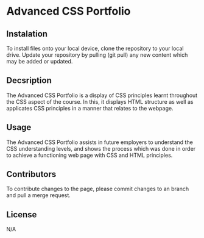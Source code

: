 # Advanced CSS Portfolio

## Instalation

To install files onto your local device, clone the repository to your local drive. Update your repository by pulling (git pull) any new content which may be added or updated.

## Decsription

The Advanced CSS Portfolio is a display of CSS principles learnt throughout the CSS aspect of the course. In this, it displays HTML structure as well as applicates CSS principles in a manner that relates to the webpage.

## Usage

The Advanced CSS Portfolio assists in future employers to understand the CSS understanding levels, and shows the process which was done in order to achieve a functioning web page with CSS and HTML principles.

## Contributors

To contribute changes to the page, please commit changes to an branch and pull a merge request.

## License

N/A
